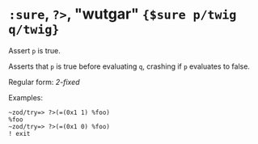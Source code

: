 # `:sure`, `?>`, "wutgar" `{$sure p/twig q/twig}`

Assert `p` is true.

Asserts that `p` is true before evaluating `q`, crashing if `p` evaluates to false.

Regular form: *2-fixed*

Examples:

    ~zod/try=> ?>(=(0x1 1) %foo)
    %foo
    ~zod/try=> ?>(=(0x1 0) %foo)
    ! exit
